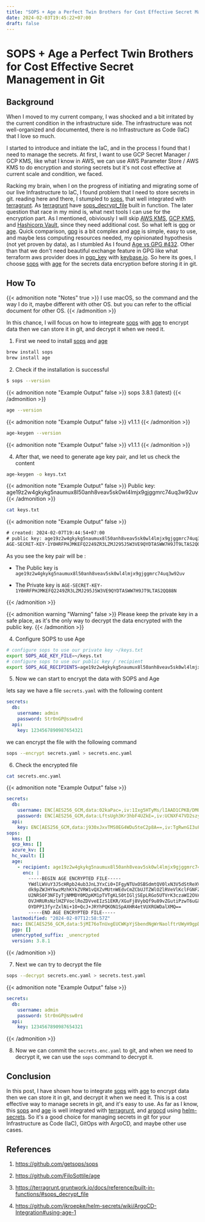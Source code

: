 ```yaml
---
title: "SOPS + Age a Perfect Twin Brothers for Cost Effective Secret Management in Git"
date: 2024-02-03T19:45:22+07:00
draft: false
---
```


# SOPS + Age a Perfect Twin Brothers for Cost Effective Secret Management in Git

## Background

When I moved to my current company, I was shocked and a bit irritated by the current condition in the infrastructure side.
The infrastructure was not well-organized and documented, there is no Infrastructure as Code (IaC) that I love so much.

I started to introduce and initiate the IaC, and in the process I found that I need to manage the secrets. At first, I want to use GCP Secret Manager / GCP KMS, like what I know in AWS, we can use AWS Parameter Store / AWS KMS to do encryption and storing secrets but it's not cost effective at current scale and condition, we faced.

Racking my brain, when I on the progress of initiating and migrating some of our live Infrastructure to IaC, I found problem that I need to store secrets in git. reading here and there, I stumpled to [sops](https://github.com/getsops/sops), that well integrated with [terragrunt](https://terragrunt.gruntwork.io/). As [terragrunt](https://terragrunt.gruntwork.io/) have [sops_decrypt_file](https://terragrunt.gruntwork.io/docs/reference/built-in-functions/#sops_decrypt_file) built in function. The later question that race in my mind is, what next tools I can use for the encryption part. As I mentioned, obiviously I will skip [AWS KMS](https://aws.amazon.com/kms/), [GCP KMS](https://cloud.google.com/security/products/security-key-management), and [Hashicorp Vault](https://www.vaultproject.io/), since they need additional cost. So what left is [gpg](https://www.gnupg.org/) or [age](https://github.com/FiloSottile/age). Quick comparison, [gpg](https://www.gnupg.org/) is a bit complex and [age](https://github.com/FiloSottile/age) is simple, easy to use, and maybe less computing resources needed, my opinionated hypothesis (not yet proven by data), as I stumbled As I found [Age vs GPG #432](https://github.com/FiloSottile/age/discussions/432). Other than that we don't need beautiful exchange feature in GPG like what terraform aws provider does in [pgp_key](https://registry.terraform.io/providers/hashicorp/aws/latest/docs/resources/iam_access_key#pgp_key) with [keybase.io](https://keybase.io/). So here its goes, I choose [sops](https://github.com/getsops/sops) with [age](https://github.com/FiloSottile/age) for the secrets data encryption before storing it in git.

## How To

{{< admonition note "Notes" true >}}
I use macOS, so the command and the way I do it, maybe different with other OS. but you can refer to the official document for other OS.
{{< /admonition >}}

In this chance, I will focus on how to integreate [sops](https://github.com/getsops/sops) with [age](https://github.com/FiloSottile/age) to encrypt data then we can store it in git, and decrypt it when we need it.

1. First we need to install [sops](https://github.com/getsops/sops) and [age](https://github.com/FiloSottile/age)

```bash
brew install sops
brew install age

```

2. Check if the installation is successful

```bash
$ sops --version
```

{{< admonition note "Example Output" false >}}
sops 3.8.1 (latest)
{{< /admonition >}}

```bash
age --version
```

{{< admonition note "Example Output" false >}}
v1.1.1
{{< /admonition >}}

```bash
age-keygen --version
```

{{< admonition note "Example Output" false >}}
v1.1.1
{{< /admonition >}}

4. After that, we need to generate age key pair, and let us check the content

```bash
age-keygen -o keys.txt
```

{{< admonition note "Example Output" false >}}
Public key: age19z2w4gkykg5naumux8l50anh8veav5sk0wl4lmjx9gjggmrc74uq3w92uv
{{< /admonition >}}

```bash
cat keys.txt
```

{{< admonition note "Example Output" false >}}

```txt
# created: 2024-02-07T19:44:54+07:00
# public key: age19z2w4gkykg5naumux8l50anh8veav5sk0wl4lmjx9gjggmrc74uq3w92uv
AGE-SECRET-KEY-1Y0HRFPHJMKEFQ2249ZR3LZMJ295J5W3VE9QYDTASWW7H9JT9LTAS2QQ88N
```

As you see the key pair will be :

- The Public key is `age19z2w4gkykg5naumux8l50anh8veav5sk0wl4lmjx9gjggmrc74uq3w92uv`

- The Private key is `AGE-SECRET-KEY-1Y0HRFPHJMKEFQ2249ZR3LZMJ295J5W3VE9QYDTASWW7H9JT9LTAS2QQ88N`

{{< /admonition >}}

{{< admonition warning "Warning" false >}}
Please keep the private key in a safe place, as it's the only way to decrypt the data encrypted with the public key.
{{< /admonition >}}

4. Configure SOPS to use Age

```bash
# configure sops to use our private key ~/keys.txt
export SOPS_AGE_KEY_FILE=~/keys.txt
# configure sops to use our public key / recipient
export SOPS_AGE_RECIPIENTS=age19z2w4gkykg5naumux8l50anh8veav5sk0wl4lmjx9gjggmrc74uq3w92uv
```

5. Now we can start to encrypt the data with SOPS and Age

lets say we have a file `secrets.yaml` with the following content

```yaml
secrets:
  db:
    username: admin
    password: Str0nGP@ssw0rd
  api:
    key: 1234567890987654321
```

we can encrypt the file with the following command

```bash
sops --encrypt secrets.yaml > secrets.enc.yaml
```

6. Check the encrypted file

```bash
cat secrets.enc.yaml
```

{{< admonition note "Example Output" false >}}

```yaml
secrets:
  db:
    username: ENC[AES256_GCM,data:02kaPac=,iv:1Ixg5HTyMs/lIAAD1CPKB/DMQ9dGFB/zjtkCcn+j2ZA=,tag:2sBjBrxTZF4hXvxOAwnUOg==,type:str]
    password: ENC[AES256_GCM,data:LftsUgh3Kr3hbF4UZkE=,iv:UCNXF47VD2szy9WEd4X5rUbvJTlxh8WaK16W5f9FYBc=,tag:TTlY83P1qllLrq1OjgJxlg==,type:str]
  api:
    key: ENC[AES256_GCM,data:j930xJxvTMS0EG4WDu5teC2p8A==,iv:TgRwnGI3uFBWXpmhkyhqZW2t83isJ+zNH6CB0OH8dLk=,tag:y1KioWxIj4LJJ3v7utEIAQ==,type:int]
sops:
  kms: []
  gcp_kms: []
  azure_kv: []
  hc_vault: []
  age:
    - recipient: age19z2w4gkykg5naumux8l50anh8veav5sk0wl4lmjx9gjggmrc74uq3w92uv
      enc: |
        -----BEGIN AGE ENCRYPTED FILE-----
        YWdlLWVuY3J5cHRpb24ub3JnL3YxCi0+IFgyNTUxOSBSdmtQV0lxN3V5dStReXVW
        dk9pZWJHYkwzMzhKYkZVRW1vQXZvMUtnWEdvCmZCbUJTZWlOZlRVeVlKclFGNFZB
        U2NRS0F3NFIyTjNMMDY0M2pKM1pTVTgKLS0tIGljSEpLRGo5UTVrK3czaWI2OVA1
        OVJHRURsNzlHZFVoclRoZDVveEIzS1EKR/XGuFj8VybQf9u89vZGutiPzwT6uGXj
        OYDPP13fyrZxlNi+1O+QcJ+JRYhPQKON1SpAXHR4etVUXRGWDalXMQ==
        -----END AGE ENCRYPTED FILE-----
  lastmodified: "2024-02-07T12:58:57Z"
  mac: ENC[AES256_GCM,data:5jMI76oTnUxgEUCWKpYjSbendNgWrNaolftrUWyH9gpDq86VYAL0tGF2sh7sM6qLOVQomcpwtpYjtmZxXgwojmi2jxzKbBMreAr9Dhip1LmYpRc/BMQw4aDufIfUPBPN3b2IQaVI98lyLJJYPnYUuuCJBDLVoZ2QrRYLKhmGoVk=,iv:X4uHt5nafPOt2NR0CU6OF7MXVyIMDnxwQo6dNSqJ+S8=,tag:RflCmG239NWtZQgAy65P8w==,type:str]
  pgp: []
  unencrypted_suffix: _unencrypted
  version: 3.8.1
```

{{< /admonition >}}

7. Next we can try to decrypt the file

```bash
sops --decrypt secrets.enc.yaml > secrets.test.yaml
```

{{< admonition note "Example Output" false >}}

```yaml
secrets:
  db:
    username: admin
    password: Str0nGP@ssw0rd
  api:
    key: 1234567890987654321
```

{{< /admonition >}}

8. Now we can commit the `secrets.enc.yaml` to git, and when we need to decrypt it, we can use the `sops` command to decrypt it.

## Conclusion

In this post, I have shown how to integrate [sops](https://github.com/getsops/sops) with [age](https://github.com/FiloSottile/age)
to encrypt data then we can store it in git, and decrypt it when we need it. This is a cost effective way to manage secrets in git, and it's easy to use. As far as I know, this [sops](https://github.com/getsops/sops) and [age](https://github.com/FiloSottile/age) is well integrated with [terragrunt](https://terragrunt.gruntwork.io/), and [argocd](https://argo-cd.readthedocs.io/en) using [helm-secrets](https://github.com/jkroepke/helm-secrets/wiki/ArgoCD-Integration#using-age-1). So it's a good choice for managing secrets in git for your Infrastructure as Code (IaC), GitOps with ArgoCD, and maybe other use cases.

## References

1. <https://github.com/getsops/sops>

2. <https://github.com/FiloSottile/age>

3. <https://terragrunt.gruntwork.io/docs/reference/built-in-functions/#sops_decrypt_file>

4. <https://github.com/jkroepke/helm-secrets/wiki/ArgoCD-Integration#using-age-1>
